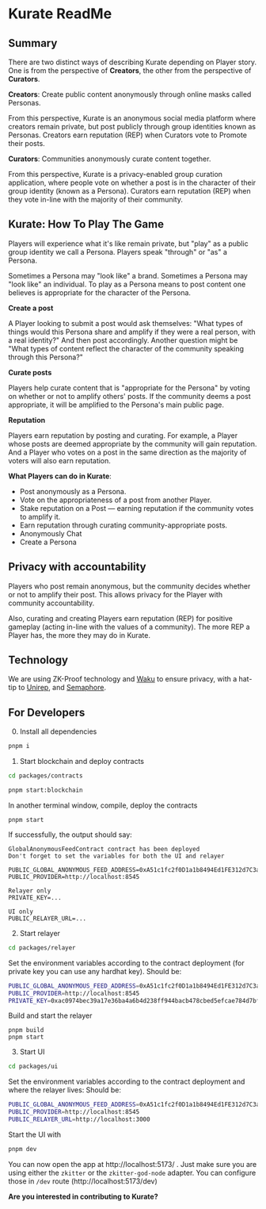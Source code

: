 # Kurate ReadMe


## Summary

There are two distinct ways of describing Kurate depending on Player story. One is from the perspective of **Creators**, the other from the perspective of **Curators**. 

**Creators**: Create public content anonymously through online masks called Personas.

From this perspective, Kurate is an anonymous social media platform where creators remain private, but post publicly through group identities known as Personas. Creators earn reputation (REP) when Curators vote to Promote their posts.

**Curators**: Communities anonymously curate content together.

From this perspective, Kurate is a privacy-enabled group curation application, where people vote on whether a post is in the character of their group identity (known as a Persona). Curators earn reputation (REP) when they vote in-line with the majority of their community.

## Kurate: How To Play The Game
Players will experience what it's like remain private, but "play" as a public group identity we call a Persona. Players speak "through" or "as" a Persona.

Sometimes a Persona may "look like" a brand. Sometimes a Persona may "look like" an individual. To play as a Persona means to post content one believes is appropriate for the character of the Persona. 

**Create a post**

A Player looking to submit a post would ask themselves: "What types of things would this Persona share and amplify if they were a real person, with a real identity?" And then post accordingly. Another question might be "What types of content reflect the character of the community speaking through this Persona?"

**Curate posts**

Players help curate content that is "appropriate for the Persona" by voting on whether or not to amplify others' posts. If the community deems a post appropriate, it will be amplified to the Persona's main public page.

**Reputation**

Players earn reputation by posting and curating. For example, a Player whose posts are deemed appropriate by the community will gain reputation. And a Player who votes on a post in the same direction as the majority of voters will also earn reputation.

**What Players can do in Kurate**:
- Post anonymously as a Persona.
- Vote on the appropriateness of a post from another Player.
- Stake reputation on a Post — earning reputation if the community votes to amplify it.
- Earn reputation through curating community-appropriate posts.
- Anonymously Chat
- Create a Persona

## Privacy with accountability 

Players who post remain anonymous, but the community decides whether or not to amplify their post. This allows privacy for the Player with community accountability.

Also, curating and creating Players earn reputation (REP) for positive gameplay (acting in-line with the values of a community). The more REP a Player has, the more they may do in Kurate.

## Technology
We are using ZK-Proof technology and [Waku](https://waku.org/) to ensure privacy, with a hat-tip to [Unirep](https://medium.com/privacy-scaling-explorations/unirep-a-private-and-non-repudiable-reputation-system-7fb5c6478549), and [Semaphore](https://semaphore.appliedzkp.org/).

## For Developers

0. Install all dependencies
```sh
pnpm i
```

1. Start blockchain and deploy contracts
```sh
cd packages/contracts
```

```sh
pnpm start:blockchain
```

In another terminal window, compile, deploy the contracts
```
pnpm start
```

If successfully, the output should say:
```
GlobalAnonymousFeedContract contract has been deployed
Don't forget to set the variables for both the UI and relayer

PUBLIC_GLOBAL_ANONYMOUS_FEED_ADDRESS=0xA51c1fc2f0D1a1b8494Ed1FE312d7C3a78Ed91C0
PUBLIC_PROVIDER=http://localhost:8545

Relayer only
PRIVATE_KEY=...

UI only
PUBLIC_RELAYER_URL=...
```

2. Start relayer
```sh
cd packages/relayer
```
Set the environment variables according to the contract deployment (for private key you can use any hardhat key). Should be:
```sh
PUBLIC_GLOBAL_ANONYMOUS_FEED_ADDRESS=0xA51c1fc2f0D1a1b8494Ed1FE312d7C3a78Ed91C0
PUBLIC_PROVIDER=http://localhost:8545
PRIVATE_KEY=0xac0974bec39a17e36ba4a6b4d238ff944bacb478cbed5efcae784d7bf4f2ff80
```

Build and start the relayer
```
pnpm build
pnpm start
```

3. Start UI
```sh
cd packages/ui
```

Set the environment variables according to the contract deployment and where the relayer lives: Should be: 
```sh
PUBLIC_GLOBAL_ANONYMOUS_FEED_ADDRESS=0xA51c1fc2f0D1a1b8494Ed1FE312d7C3a78Ed91C0
PUBLIC_PROVIDER=http://localhost:8545
PUBLIC_RELAYER_URL=http://localhost:3000
```

Start the UI with
```sh
pnpm dev
```

You can now open the app at http://localhost:5173/ . Just make sure you are using either the `zkitter` or the `zkitter-god-node` adapter. You can configure those in `/dev` route (http://localhost:5173/dev)

**Are you interested in contributing to Kurate?**





